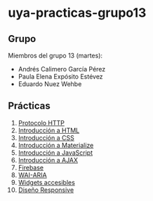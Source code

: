 # uya-practicas-grupo13

## Grupo

Miembros del grupo 13 (martes):

* Andrés Calimero García Pérez
* Paula Elena Expósito Estévez
* Eduardo Nuez Wehbe

## Prácticas

1. [Protocolo HTTP](https://github.com/alu0101070650/uya-practicas-grupo13/tree/master/practica1)
2. [Introducción a HTML](https://github.com/alu0101070650/uya-practicas-grupo13/tree/master/practica2)
3. [Introducción a CSS](https://github.com/alu0101070650/uya-practicas-grupo13/tree/master/practica3)
4. [Introducción a Materialize](https://github.com/alu0101070650/uya-practicas-grupo13/tree/master/practica4)
5. [Introducción a JavaScript](https://github.com/alu0101070650/uya-practicas-grupo13/tree/master/practica5)
6. [Introducción a AJAX](https://github.com/alu0101070650/uya-practicas-grupo13/tree/master/practica6)
7. [Firebase](https://github.com/alu0101070650/uya-practicas-grupo13/tree/master/firebase)
8. [WAI-ARIA](https://github.com/alu0101070650/uya-practicas-grupo13/tree/master/practica8)
9. [Widgets accesibles](https://github.com/alu0101070650/uya-practicas-grupo13/tree/master/widgets-accesibles)
10. [Diseño Responsive](https://github.com/alu0101070650/uya-practicas-grupo13/tree/master/responsive)
